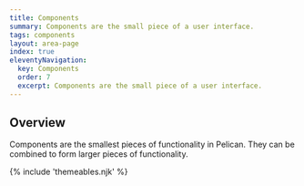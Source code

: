 ```yaml
---
title: Components
summary: Components are the small piece of a user interface.
tags: components
layout: area-page
index: true
eleventyNavigation:
  key: Components
  order: 7
  excerpt: Components are the small piece of a user interface.
---
```


## Overview

Components are the smallest pieces of functionality in Pelican. They can be combined to form larger pieces of functionality. 

{% include 'themeables.njk' %}
